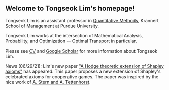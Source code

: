 ## Welcome to Tongseok Lim's homepage!

Tongseok Lim is an assistant professor in [Quantitative Methods](https://krannert.purdue.edu/directory/view.php?search=FacArea&FacAreaList=61), Krannert School of Management at Purdue University.

Tongseok Lim works at the intersection of Mathematical Analysis, Probability, and Optimization -- Optimal Transport in particular.

Please see [CV](https://tlim0213.github.io/folder/TLIM_CV.pdf) and [Google Scholar](https://scholar.google.com/citations?user=n-Qz1vgAAAAJ&hl=en) for more information about Tongseok Lim.

News (06/29/21): Lim's new paper ["A Hodge theoretic extension of Shapley axioms"](https://tlim0213.github.io/folder/ShapleyAxioms.pdf) has appeared. This paper proposes a new extension of Shapley's celebrated axioms for cooperative games. The paper was inspired by the nice work of [A. Stern and A. Tettenhorst](https://arxiv.org/abs/1709.08318).
